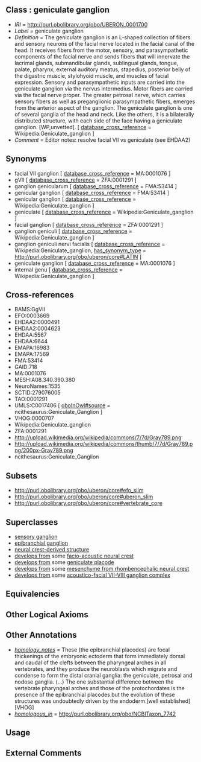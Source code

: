 
## Class : geniculate ganglion

 * *IRI* = http://purl.obolibrary.org/obo/UBERON_0001700
 * *Label* = geniculate ganglion
 * *Definition* = The geniculate ganglion is an L-shaped collection of fibers and sensory neurons of the facial nerve located in the facial canal of the head. It receives fibers from the motor, sensory, and parasympathetic components of the facial nerve and sends fibers that will innervate the lacrimal glands, submandibular glands, sublingual glands, tongue, palate, pharynx, external auditory meatus, stapedius, posterior belly of the digastric muscle, stylohyoid muscle, and muscles of facial expression. Sensory and parasympathetic inputs are carried into the geniculate ganglion via the nervus intermedius. Motor fibers are carried via the facial nerve proper. The greater petrosal nerve, which carries sensory fibers as well as preganglionic parasympathetic fibers, emerges from the anterior aspect of the ganglion. The geniculate ganglion is one of several ganglia of the head and neck. Like the others, it is a bilaterally distributed structure, with each side of the face having a geniculate ganglion. [WP,unvetted]. [ [database_cross_reference](../../ef/oboInOwl#hasDbXref.md) = Wikipedia:Geniculate_ganglion ]
 * *Comment* = Editor notes: resolve facial VII vs geniculate (see EHDAA2)

## Synonyms

 * facial VII ganglion [ [database_cross_reference](../../ef/oboInOwl#hasDbXref.md) = MA:0001076 ]
 * gVII [ [database_cross_reference](../../ef/oboInOwl#hasDbXref.md) = ZFA:0001291 ]
 * ganglion genicularum [ [database_cross_reference](../../ef/oboInOwl#hasDbXref.md) = FMA:53414 ]
 * genicular ganglion [ [database_cross_reference](../../ef/oboInOwl#hasDbXref.md) = FMA:53414 ]
 * genicular ganglion [ [database_cross_reference](../../ef/oboInOwl#hasDbXref.md) = Wikipedia:Geniculate_ganglion ]
 * geniculate [ [database_cross_reference](../../ef/oboInOwl#hasDbXref.md) = Wikipedia:Geniculate_ganglion ]
 * facial ganglion [ [database_cross_reference](../../ef/oboInOwl#hasDbXref.md) = ZFA:0001291 ]
 * ganglion geniculi [ [database_cross_reference](../../ef/oboInOwl#hasDbXref.md) = Wikipedia:Geniculate_ganglion ]
 * ganglion geniculi nervi facialis [ [database_cross_reference](../../ef/oboInOwl#hasDbXref.md) = Wikipedia:Geniculate_ganglion, [has_synonym_type](../../pe/oboInOwl#hasSynonymType.md) = http://purl.obolibrary.org/obo/uberon/core#LATIN ]
 * geniculate ganglion [ [database_cross_reference](../../ef/oboInOwl#hasDbXref.md) = MA:0001076 ]
 * internal genu [ [database_cross_reference](../../ef/oboInOwl#hasDbXref.md) = Wikipedia:Geniculate_ganglion ]

## Cross-references

 * BAMS:GgVII
 * EFO:0003669
 * EHDAA2:0000491
 * EHDAA2:0004623
 * EHDAA:5567
 * EHDAA:6644
 * EMAPA:16983
 * EMAPA:17569
 * FMA:53414
 * GAID:718
 * MA:0001076
 * MESH:A08.340.390.380
 * NeuroNames:1535
 * SCTID:279076005
 * TAO:0001291
 * UMLS:C0017406 [ [oboInOwl#source](../../ce/oboInOwl#source.md) = ncithesaurus:Geniculate_Ganglion ]
 * VHOG:0000707
 * Wikipedia:Geniculate_ganglion
 * ZFA:0001291
 * http://upload.wikimedia.org/wikipedia/commons/7/7d/Gray789.png
 * http://upload.wikimedia.org/wikipedia/commons/thumb/7/7d/Gray789.png/200px-Gray789.png
 * ncithesaurus:Geniculate_Ganglion

## Subsets

 * http://purl.obolibrary.org/obo/uberon/core#efo_slim
 * http://purl.obolibrary.org/obo/uberon/core#uberon_slim
 * http://purl.obolibrary.org/obo/uberon/core#vertebrate_core

## Superclasses

 * [sensory ganglion](../../UBERON/00/UBERON_0001800.md)
 * [epibranchial ganglion](../../UBERON/27/UBERON_0009127.md)
 * [neural crest-derived structure](../../UBERON/13/UBERON_0010313.md)
 * [develops from](../../RO/02/RO_0002202.md) some [facio-acoustic neural crest](../../UBERON/65/UBERON_0005565.md)
 * [develops from](../../RO/02/RO_0002202.md) some [geniculate placode](../../UBERON/24/UBERON_0009124.md)
 * [develops from](../../RO/02/RO_0002202.md) some [mesenchyme from rhombencephalic neural crest](../../UBERON/58/UBERON_0010258.md)
 * [develops from](../../RO/02/RO_0002202.md) some [acoustico-facial VII-VIII ganglion complex](../../UBERON/75/UBERON_0012175.md)

## Equivalencies


## Other Logical Axioms


## Other Annotations

 * *[homology_notes](../../UBPROP/03/UBPROP_0000003.md)* = These (the epibranchial placodes) are focal thickenings of the embryonic ectoderm that form immediately dorsal and caudal of the clefts between the pharyngeal arches in all vertebrates, and they produce the neuroblasts which migrate and condense to form the distal cranial ganglia: the geniculate, petrosal and nodose ganglia. (...) The one substantial difference between the vertebrate pharyngeal arches and those of the protochordates is the presence of the epibranchial placodes but the evolution of these structures was undoubtedly driven by the endoderm.[well established][VHOG]
 * *[homologous_in](../../core#homologous/in/core#homologous_in.md)* = http://purl.obolibrary.org/obo/NCBITaxon_7742

## Usage


## External Comments

